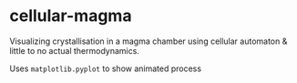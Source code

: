 # cellular-magma
Visualizing crystallisation in a magma chamber using cellular automaton &amp; little to no actual thermodynamics.

Uses `matplotlib.pyplot` to show animated process 


